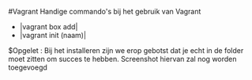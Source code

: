 #Vagrant
Handige commando's bij het gebruik van Vagrant

* |vagrant box add|
* |vagrant init (naam)|

$Opgelet : Bij het installeren zijn we erop gebotst dat je echt in de folder moet zitten om succes te hebben. Screenshot hiervan zal nog worden toegevoegd

